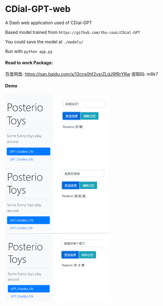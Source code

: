 # CDial-GPT-web
A Dash web application used of CDial-GPT



Based model trained from `https://github.com/thu-coai/CDial-GPT`

You could save the model at `./models/`

Run with `python app.py`



#### Read to work Package:

百度网盘: https://pan.baidu.com/s/13cns0hf2vsrZLdJ9fRrYRw 提取码: m8k7 



#### Demo

<img src="img/huazi.PNG" alt="huazi" style="zoom:33%;" />

<img src="img/baba-1599469001402.PNG" alt="baba" style="zoom:33%;" />

<img src="img/shazi.PNG" alt="shazi" style="zoom:33%;" />